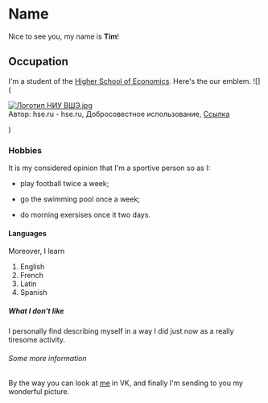 # Name
Nice to see you, my name is **Tim**!
## Occupation 
I'm a student of the [Higher School of Economics](https://www.hse.ru/en/). Here's the our emblem. ![](<p><a href="https://ru.wikipedia.org/wiki/%D0%A4%D0%B0%D0%B9%D0%BB:%D0%9B%D0%BE%D0%B3%D0%BE%D1%82%D0%B8%D0%BF_%D0%9D%D0%98%D0%A3_%D0%92%D0%A8%D0%AD.jpg#/media/File:%D0%9B%D0%BE%D0%B3%D0%BE%D1%82%D0%B8%D0%BF_%D0%9D%D0%98%D0%A3_%D0%92%D0%A8%D0%AD.jpg"><img src="https://upload.wikimedia.org/wikipedia/ru/d/d6/%D0%9B%D0%BE%D0%B3%D0%BE%D1%82%D0%B8%D0%BF_%D0%9D%D0%98%D0%A3_%D0%92%D0%A8%D0%AD.jpg" alt="Логотип НИУ ВШЭ.jpg"></a><br>Автор: hse.ru - hse.ru, Добросовестное использование, <a href="https://ru.wikipedia.org/w/index.php?curid=3350143">Ссылка</a></p>)
### Hobbies
It is my considered opinion that I'm a sportive person so as I:
   - play football twice a week;
   + go the swimming pool once a week;
   - do morning exersises once it two days.
#### Languages   
Moreover, I learn
   1. English
   2. French
   3. Latin
   4. Spanish
##### What I don't like 
I personally find describing myself in a way I did just now as a really tiresome activity.
###### Some more information 
By the way you can look at [me](https://vk.com/timonleonov) in VK, and finally I'm sending to you my wonderful picture.

